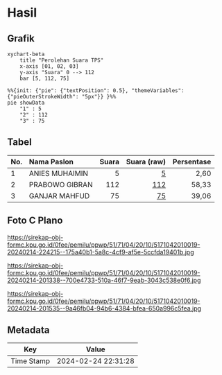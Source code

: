 # Hasil

## Grafik

```mermaid
xychart-beta
    title "Perolehan Suara TPS"
    x-axis [01, 02, 03]
    y-axis "Suara" 0 --> 112
    bar [5, 112, 75]
```

```mermaid
%%{init: {"pie": {"textPosition": 0.5}, "themeVariables": {"pieOuterStrokeWidth": "5px"}} }%%
pie showData
    "1" : 5
    "2" : 112
    "3" : 75
```

## Tabel

| No. | Nama Paslon    | Suara | Suara (raw) | Persentase |
|:--- |:-------------- | -----:| -----------:| ----------:|
| 1   | ANIES MUHAIMIN | 5     | [5][p-1]    | 2,60       |
| 2   | PRABOWO GIBRAN | 112   | [112][p-2]  | 58,33      |
| 3   | GANJAR MAHFUD  | 75    | [75][p-3]   | 39,06      |


[p-1]: https://github.com/gigit-pemilu/pemilu-2024-51-bali/blob/main/pilpres/hitung-suara/sub/51-bali/sub/71-kota-denpasar/sub/04-denpasar-utara/sub/2010-peguyangan-kaja/sub/019-tps/sub/paslon-1.txt
[p-2]: https://github.com/gigit-pemilu/pemilu-2024-51-bali/blob/main/pilpres/hitung-suara/sub/51-bali/sub/71-kota-denpasar/sub/04-denpasar-utara/sub/2010-peguyangan-kaja/sub/019-tps/sub/paslon-2.txt
[p-3]: https://github.com/gigit-pemilu/pemilu-2024-51-bali/blob/main/pilpres/hitung-suara/sub/51-bali/sub/71-kota-denpasar/sub/04-denpasar-utara/sub/2010-peguyangan-kaja/sub/019-tps/sub/paslon-3.txt

## Foto C Plano

https://sirekap-obj-formc.kpu.go.id/0fee/pemilu/ppwp/51/71/04/20/10/5171042010019-20240214-224215--175a40b1-5a8c-4cf9-af5e-5ccfda19401b.jpg

https://sirekap-obj-formc.kpu.go.id/0fee/pemilu/ppwp/51/71/04/20/10/5171042010019-20240214-201338--700e4733-510a-46f7-9eab-3043c538e0f6.jpg

https://sirekap-obj-formc.kpu.go.id/0fee/pemilu/ppwp/51/71/04/20/10/5171042010019-20240214-201535--9a46fb04-94b6-4384-bfea-650a996c5fea.jpg


## Metadata

| Key        | Value               |
| ---------- | ------------------- |
| Time Stamp | 2024-02-24 22:31:28 |




